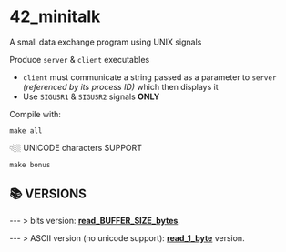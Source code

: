 # 42_minitalk
A small data exchange program using UNIX signals

Produce `server` & `client` executables
- `client` must communicate a string passed as a parameter to `server` *(referenced by its process ID)* which then displays it
- Use `SIGUSR1` & `SIGUSR2` signals **ONLY**

Compile with:
```shell
make all
```

👇🏼 UNICODE characters SUPPORT
```shell
make bonus
```

## 📚 VERSIONS

--- > bits version: [**read_BUFFER_SIZE_bytes**](https://github.com/jblackiex/42_get_next_line/tree/main/read_BUFFER_SIZE_bytes).

--- > ASCII version (no unicode support): [**read_1_byte**](https://github.com/jblackiex/42_get_next_line/tree/main/read_1_byte) version.
